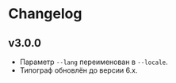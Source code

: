 # Changelog

## v3.0.0
- Параметр `--lang` переименован в `--locale`.
- Типограф обновлён до версии 6.x.

